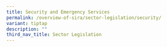 ```yaml
---
title: Security and Emergency Services
permalink: /overview-of-sira/sector-legislation/security/
variant: tiptap
description: ""
third_nav_title: Sector Legislation
---
```


